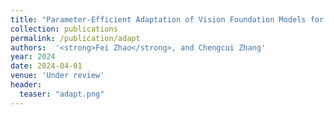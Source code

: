 ```yaml
---
title: "Parameter-Efficient Adaptation of Vision Foundation Models for Building Damage Evaluation."
collection: publications
permalink: /publication/adapt
authors:  '<strong>Fei Zhao</strong>, and Chengcui Zhang'
year: 2024
date: 2024-04-01  
venue: 'Under review'
header:
  teaser: "adapt.png"
---
```



